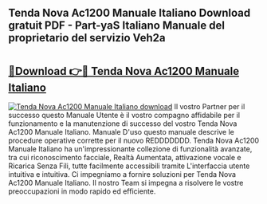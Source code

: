 ## Tenda Nova Ac1200 Manuale Italiano Download gratuit PDF - Part-yaS Italiano Manuale del proprietario del servizio Veh2a

# <h2><a href="http://dfbpdr.blite.top/?on=Tenda+Nova+Ac1200+Manuale+Italiano">🔗Download 👉🔴 Tenda Nova Ac1200 Manuale Italiano</a></h2>

[![Tenda Nova Ac1200 Manuale Italiano download](https://i.imgur.com/lujVjoI.png)](http://dfbpdr.blite.top/?on=Tenda+Nova+Ac1200+Manuale+Italiano)
Il vostro Partner per il successo questo Manuale Utente è il vostro compagno affidabile per il funzionamento e la manutenzione di successo del vostro Tenda Nova Ac1200 Manuale Italiano. Manuale D'uso questo manuale descrive le procedure operative corrette per il nuovo REDDDDDDD. Tenda Nova Ac1200 Manuale Italiano ha un'impressionante collezione di funzionalità avanzate, tra cui riconoscimento facciale, Realtà Aumentata, attivazione vocale e Ricarica Senza Fili, tutte facilmente accessibili tramite L'interfaccia utente intuitiva e intuitiva. Ci impegniamo a fornire soluzioni per Tenda Nova Ac1200 Manuale Italiano. Il nostro Team si impegna a risolvere le vostre preoccupazioni in modo rapido ed efficiente.
